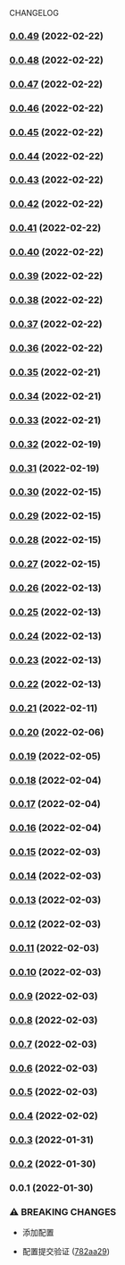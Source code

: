 CHANGELOG
### [0.0.49](https://github.com/taokepppooo/sky-lark/compare/v0.0.48...v0.0.49) (2022-02-22)

### [0.0.48](https://github.com/taokepppooo/sky-lark/compare/v0.0.47...v0.0.48) (2022-02-22)

### [0.0.47](https://github.com/taokepppooo/sky-lark/compare/v0.0.46...v0.0.47) (2022-02-22)

### [0.0.46](https://github.com/taokepppooo/sky-lark/compare/v0.0.45...v0.0.46) (2022-02-22)

### [0.0.45](https://github.com/taokepppooo/sky-lark/compare/v0.0.44...v0.0.45) (2022-02-22)

### [0.0.44](https://github.com/taokepppooo/sky-lark/compare/v0.0.43...v0.0.44) (2022-02-22)

### [0.0.43](https://github.com/taokepppooo/sky-lark/compare/v0.0.42...v0.0.43) (2022-02-22)

### [0.0.42](https://github.com/taokepppooo/sky-lark/compare/v0.0.41...v0.0.42) (2022-02-22)

### [0.0.41](https://github.com/taokepppooo/sky-lark/compare/v0.0.40...v0.0.41) (2022-02-22)

### [0.0.40](https://github.com/taokepppooo/sky-lark/compare/v0.0.39...v0.0.40) (2022-02-22)

### [0.0.39](https://github.com/taokepppooo/sky-lark/compare/v0.0.37...v0.0.39) (2022-02-22)

### [0.0.38](https://github.com/taokepppooo/sky-lark/compare/v0.0.37...v0.0.38) (2022-02-22)

### [0.0.37](https://github.com/taokepppooo/sky-lark/compare/v0.0.36...v0.0.37) (2022-02-22)

### [0.0.36](https://github.com/taokepppooo/sky-lark/compare/v0.0.35...v0.0.36) (2022-02-22)

### [0.0.35](https://github.com/taokepppooo/sky-lark/compare/v0.0.34...v0.0.35) (2022-02-21)

### [0.0.34](https://github.com/taokepppooo/sky-lark/compare/v0.0.33...v0.0.34) (2022-02-21)

### [0.0.33](https://github.com/taokepppooo/sky-lark/compare/v0.0.32...v0.0.33) (2022-02-21)

### [0.0.32](https://github.com/taokepppooo/sky-lark/compare/v0.0.31...v0.0.32) (2022-02-19)

### [0.0.31](https://github.com/taokepppooo/sky-lark/compare/v0.0.30...v0.0.31) (2022-02-19)

### [0.0.30](https://github.com/taokepppooo/sky-lark/compare/v0.0.29...v0.0.30) (2022-02-15)

### [0.0.29](https://github.com/taokepppooo/sky-lark/compare/v0.0.28...v0.0.29) (2022-02-15)

### [0.0.28](https://github.com/taokepppooo/sky-lark/compare/v0.0.27...v0.0.28) (2022-02-15)

### [0.0.27](https://github.com/taokepppooo/sky-lark/compare/v0.0.26...v0.0.27) (2022-02-15)

### [0.0.26](https://github.com/taokepppooo/sky-lark/compare/v0.0.25...v0.0.26) (2022-02-13)

### [0.0.25](https://github.com/taokepppooo/sky-lark/compare/v0.0.24...v0.0.25) (2022-02-13)

### [0.0.24](https://github.com/taokepppooo/sky-lark/compare/v0.0.23...v0.0.24) (2022-02-13)

### [0.0.23](https://github.com/taokepppooo/sky-lark/compare/v0.0.22...v0.0.23) (2022-02-13)

### [0.0.22](https://github.com/taokepppooo/sky-lark/compare/v0.0.21...v0.0.22) (2022-02-13)

### [0.0.21](https://github.com/taokepppooo/sky-lark/compare/v0.0.20...v0.0.21) (2022-02-11)

### [0.0.20](https://github.com/taokepppooo/sky-lark/compare/v0.0.19...v0.0.20) (2022-02-06)

### [0.0.19](https://github.com/taokepppooo/sky-lark/compare/v0.0.18...v0.0.19) (2022-02-05)

### [0.0.18](https://github.com/taokepppooo/sky-lark/compare/v0.0.17...v0.0.18) (2022-02-04)

### [0.0.17](https://github.com/taokepppooo/sky-lark/compare/v0.0.16...v0.0.17) (2022-02-04)

### [0.0.16](https://github.com/taokepppooo/sky-lark/compare/v0.0.15...v0.0.16) (2022-02-04)

### [0.0.15](https://github.com/taokepppooo/sky-lark/compare/v0.0.14...v0.0.15) (2022-02-03)

### [0.0.14](https://github.com/taokepppooo/sky-lark/compare/v0.0.13...v0.0.14) (2022-02-03)

### [0.0.13](https://github.com/taokepppooo/sky-lark/compare/v0.0.12...v0.0.13) (2022-02-03)

### [0.0.12](https://github.com/taokepppooo/sky-lark/compare/v0.0.11...v0.0.12) (2022-02-03)

### [0.0.11](https://github.com/taokepppooo/sky-lark/compare/v0.0.10...v0.0.11) (2022-02-03)

### [0.0.10](https://github.com/taokepppooo/sky-lark/compare/v0.0.9...v0.0.10) (2022-02-03)

### [0.0.9](https://github.com/taokepppooo/sky-lark/compare/v0.0.8...v0.0.9) (2022-02-03)

### [0.0.8](https://github.com/taokepppooo/sky-lark/compare/v0.0.7...v0.0.8) (2022-02-03)

### [0.0.7](https://github.com/taokepppooo/sky-lark/compare/v0.0.6...v0.0.7) (2022-02-03)

### [0.0.6](https://github.com/taokepppooo/sky-lark/compare/v0.0.5...v0.0.6) (2022-02-03)

### [0.0.5](https://github.com/taokepppooo/sky-lark/compare/v0.0.4...v0.0.5) (2022-02-03)

### [0.0.4](https://github.com/taokepppooo/sky-lark/compare/v0.0.3...v0.0.4) (2022-02-02)

### [0.0.3](https://github.com/taokepppooo/sky-lark/compare/v0.0.2...v0.0.3) (2022-01-31)

### [0.0.2](https://github.com/taokepppooo/sky-lark/compare/v0.0.1...v0.0.2) (2022-01-30)

### 0.0.1 (2022-01-30)

### ⚠ BREAKING CHANGES

* 添加配置

* 配置提交验证 ([782aa29](https://github.com/taokepppooo/sky-lark/commit/782aa29933f68d8176ed1656f4ae167363f30f0f))
